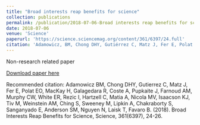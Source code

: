 ```yaml
---
title: "Broad interests reap benefits for science"
collection: publications
permalink: /publication/2018-07-06-Broad interests reap benefits for science
date: 2018-07-06
venue: 'Science'
paperurl: 'https://science.sciencemag.org/content/361/6397/24.full'
citation: 'Adamowicz, BM, Chong DHY, Gutiérrez C, Matz J, Fer E, Polat EO, MacKay H, Galagedara R, Coste A, Pupkaite J, Farnoud AM, Murphy CW, White ER, Rezic I, Hartzell C, Matia A, Nicola MV, Isaacson KJ, Tiv M, Weinstein AM, Ch'ng S, Sweeney M, Lipkin A, Chakraborty S, Sanganyado E, Anderson SM, Nguyen N, Laisk T, Favaro B (2018). &quot;Broad interests reap benefits for science.&quot; <i>Science</i>. 361(6397).'
---
```

Non-research related paper

[Download paper here](https://science.sciencemag.org/content/361/6397/24.full)

Recommended citation: Adamowicz BM, Chong DHY, Gutierrez C, Matz J, Fer E, Polat EO, MacKay H, Galagedara R, Coste A, Pupkaite J, Farnoud AM, Murphy CW, White ER, Rezic I, Hartzell C, Matia A, Nicola MV, Isaacson KJ, Tiv M, Weinstein AM, Ching S, Sweeney M, Lipkin A, Chakraborty S, Sanganyado E, Anderson SM, Nguyen N, Laisk T, Favaro B. (2018). Broad Interests Reap Benefits for Science, Science, 361(6397), 24-26.

